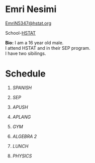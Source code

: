 # Emri Nesimi

EmriN5347@hstat.org

School-[HSTAT](http://www.hstat.org/)

**Bio:** I am a 16 year old male.<br> I attend HSTAT and in their SEP program.<br>I have two sibilings.

Schedule 
======    
1. _SPANISH_

2. _SEP_

3. _APUSH_

4. _APLANG_

5. _GYM_

6. _ALGEBRA 2_

7. _LUNCH_

8. _PHYSICS_
